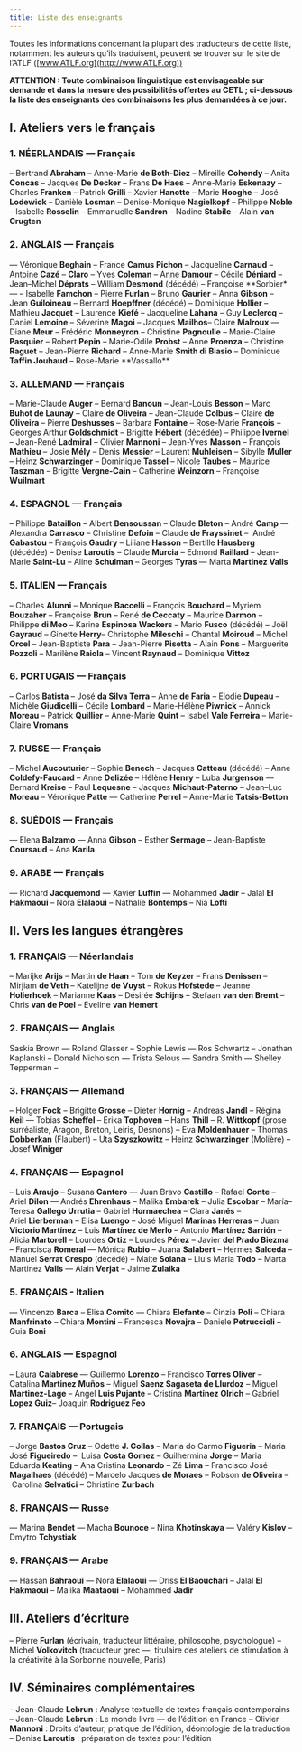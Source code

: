 ```yaml
---
title: Liste des enseignants
---
```


Toutes les informations concernant la plupart des traducteurs de cette liste, notamment les auteurs qu’ils traduisent, peuvent se trouver sur le site de l’ATLF ([www.ATLF.org](http://www.ATLF.org))

**ATTENTION&nbsp;: Toute combinaison linguistique est envisageable sur demande et dans la mesure des possibilités offertes au CETL ; ci-dessous la liste des enseignants des combinaisons les plus demandées à ce jour.**

## I. Ateliers vers le français

### 1. NÉERLANDAIS — Français

– Bertrand **Abraham** – Anne-Marie **de Both-Diez** – Mireille **Cohendy** – Anita **Concas** – Jacques **De Decker** – Frans **De Haes** – Anne-Marie **Eskenazy** – Charles **Franken** – Patrick **Grilli** – Xavier **Hanotte** – Marie **Hooghe** – José **Lodewick** – Danièle **Losman** – Denise-Monique **Nagielkopf** – Philippe **Noble** – Isabelle **Rosselin** – Emmanuelle **Sandron** – Nadine **Stabile** – Alain **van Crugten**

### 2. ANGLAIS — Français

— Véronique **Beghain** – France **Camus Pichon** – Jacqueline **Carnaud** – Antoine **Cazé** – **Claro** – Yves **Coleman** – Anne **Damour** – Cécile **Déniard** – Jean–Michel **Déprats** – William **Desmond** (décédé) – Françoise **Sorbier\*— – Isabelle **Famchon** – Pierre **Furlan** – Bruno **Gaurier** – Anna **Gibson** – Jean **Guiloineau** – Bernard **Hoepffner** (décédé) – Dominique **Hollier** – Mathieu **Jacquet** – Laurence **Kiefé** – Jacqueline **Lahana** – Guy **Leclercq** – Daniel **Lemoine** – Séverine **Magoi** – Jacques **Mailhos**– Claire **Malroux** — Diane **Meur** – Frédéric **Monneyron** – Christine **Pagnoulle** – Marie-Claire **Pasquier** – Robert **Pepin** – Marie-Odile **Probst** – Anne **Proenza** – Christine **Raguet** – Jean-Pierre **Richard** – Anne-Marie **Smith di Biasio** – Dominique **Taffin Jouhaud** – Rose-Marie **Vassallo\*\*

### 3. ALLEMAND — Français

– Marie-Claude **Auger** – Bernard **Banoun** – Jean-Louis **Besson** – Marc **Buhot de Launay** – Claire **de Oliveira** – Jean-Claude **Colbus** – Claire **de Oliveira** – Pierre **Deshusses** – Barbara **Fontaine** – Rose-Marie **François** – Georges Arthur **Goldschmidt** – Brigitte **Hébert** (décédée) – Philippe **Ivernel** – Jean-René **Ladmiral** – Olivier **Mannoni** – Jean-Yves **Masson** – François **Mathieu** – Josie **Mély** – Denis **Messier** – Laurent **Muhleisen** – Sibylle **Muller** – Heinz **Schwarzinger** – Dominique **Tassel** – Nicole **Taubes** – Maurice **Taszman** – Brigitte **Vergne-Cain** – Catherine **Weinzorn** – Françoise **Wuilmart**

### 4. ESPAGNOL — Français

– Philippe **Bataillon** – Albert **Bensoussan** – Claude **Bleton** – André **Camp** — Alexandra **Carrasco** – Christine **Defoin** – Claude **de Frayssinet** –  André **Gabastou** – François **Gaudry** – Liliane **Hasson** – Bertille **Hausberg** (décédée) – Denise **Laroutis** – Claude **Murcia** – Edmond **Raillard** – Jean-Marie **Saint-Lu** – Aline **Schulman** – Georges **Tyras** — Marta **Martinez Valls**

### 5. ITALIEN — Français

– Charles **Alunni** – Monique **Baccelli** – François **Bouchard** – Myriem **Bouzaher** – Françoise **Brun** – René **de Ceccaty** – Maurice **Darmon** – Philippe **di Meo** – Karine **Espinosa Wackers** – Mario **Fusco** (décédé) – Joël **Gayraud** – Ginette **Herry**– Christophe **Mileschi** – Chantal **Moiroud** – Michel **Orcel** – Jean-Baptiste **Para** – Jean-Pierre **Pisetta** – Alain **Pons** – Marguerite **Pozzoli** – Marilène **Raiola** – Vincent **Raynaud** – Dominique **Vittoz**

### 6. PORTUGAIS — Français

– Carlos **Batista** – José **da Silva Terra** – Anne **de Faria** – Elodie **Dupeau** – Michèle **Giudicelli** – Cécile **Lombard** – Marie-Hélène **Piwnick** – Annick **Moreau** – Patrick **Quillier** – Anne-Marie **Quint** – Isabel **Vale Ferreira** – Marie-Claire **Vromans**

### 7. RUSSE — Français

– Michel **Aucouturier** – Sophie **Benech** – Jacques **Catteau** (décédé) – Anne **Coldefy-Faucard** – Anne **Delizée** – Hélène **Henry** – Luba **Jurgenson** — Bernard **Kreise** – Paul **Lequesne** – Jacques **Michaut-Paterno** – Jean–Luc **Moreau** – Véronique **Patte** — Catherine **Perrel** – Anne-Marie **Tatsis-Botton**

### 8. SUÉDOIS — Français

— Elena **Balzamo** — Anna **Gibson** – Esther **Sermage** – Jean-Baptiste **Coursaud** – Ana **Karila**

### 9. ARABE — Français

— Richard **Jacquemond** — Xavier **Luffin** — Mohammed **Jadir** – Jalal **El Hakmaoui** – Nora **Elalaoui** – Nathalie **Bontemps** – Nia **Lofti**

## II. Vers les langues étrangères

### 1. FRANÇAIS — Néerlandais

– Marijke **Arijs** – Martin **de Haan** – Tom **de Keyzer** – Frans **Denissen** – Mirjiam **de Veth** – Katelijne **de Vuyst** – Rokus **Hofstede** – Jeanne **Holierhoek** – Marianne **Kaas** – Désirée **Schijns** – Stefaan **van den Bremt** – Chris **van de Poel** – Eveline **van Hemert**

### 2. FRANÇAIS — Anglais

Saskia Brown — Roland Glasser – Sophie Lewis — Ros Schwartz – Jonathan Kaplanski – Donald Nicholson — Trista Selous — Sandra Smith — Shelley Tepperman –

### 3. FRANÇAIS — Allemand

– Holger **Fock** – Brigitte **Grosse** – Dieter **Hornig** – Andreas **Jandl** – Régina **Keil** — Tobias **Scheffel** – Erika **Tophoven** – Hans **Thill** – R. **Wittkopf** (prose surréaliste, Aragon, Breton, Leiris, Desnons) – Eva **Moldenhauer** – Thomas **Dobberkan** (Flaubert) – Uta **Szyszkowitz** – Heinz **Schwarzinger** (Molière) – Josef **Winiger**

### 4. FRANÇAIS — Espagnol

– Luis **Araujo** – Susana **Cantero** — Juan Bravo **Castillo** – Rafael **Conte** – Ariel **Dilon** — Andrés **Ehrenhaus** – Malika **Embarek** – Julia **Escobar** – María–Teresa **Gallego Urrutia** – Gabriel **Hormaechea** – Clara **Janés** – Ariel **Lierberman** – Elisa **Luengo** – José Miguel **Marinas Herreras** – Juan **Victorio Martínez** – Luis **Martínez de Merlo** – Antonio **Martínez Sarrión** – Alicia **Martorell** – Lourdes **Ortiz** – Lourdes **Pérez** – Javier **del Prado Biezma** – Francisca **Romeral** — Mónica **Rubio** – Juana **Salabert** – Hermes **Salceda** – Manuel **Serrat Crespo** (décédé) – Maite **Solana** – Lluis Maria **Todo** – Marta Martinez **Valls** — Alain **Verjat** – Jaime **Zulaika**

### 5. FRANÇAIS - Italien

— Vincenzo **Barca** – Elisa **Comito** — Chiara **Elefante** – Cinzia **Poli** – Chiara **Manfrinato** – Chiara **Montini** – Francesca **Novajra** – Daniele **Petruccioli** – Guia **Boni**

### 6. ANGLAIS — Espagnol

– Laura **Calabrese** — Guillermo **Lorenzo** – Francisco **Torres Oliver** – Catalina **Martinez Muños** – Miguel **Saenz Sagaseta de Llurdoz** – Miguel **Martinez-Lage** – Angel **Luis Pujante** – Cristina **Martinez Olrich** – Gabriel **Lopez Guiz**– Joaquin **Rodriguez Feo**

### 7. FRANÇAIS — Portugais

– Jorge **Bastos Cruz** – Odette **J. Collas** – Maria do Carmo **Figueria** – Maria José **Figueiredo** –  Luisa **Costa Gomez** – Guilhermina **Jorge** – Maria Eduarda **Keating** – Ana Cristina **Leonardo** – Zé **Lima** – Francisco José **Magalhaes** (décédé) – Marcelo Jacques **de Moraes** – Robson **de Oliveira** – Carolina **Selvatici** – Christine **Zurbach**

### 8. FRANÇAIS — Russe

— Marina **Bendet** — Macha **Bounoce** – Nina **Khotinskaya** — Valéry **Kislov** – Dmytro **Tchystiak**

### 9. FRANÇAIS — Arabe

— Hassan **Bahraoui** — Nora **Elalaoui** — Driss **El Baouchari** – Jalal **El Hakmaoui** – Malika **Maataoui** – Mohammed **Jadir**

## III. Ateliers d’écriture

– Pierre **Furlan** (écrivain, traducteur littéraire, philosophe, psychologue) – Michel **Volkovitch** (traducteur grec —, titulaire des ateliers de stimulation à la créativité à la Sorbonne nouvelle, Paris)

## IV. Séminaires complémentaires

– Jean-Claude **Lebrun**&nbsp;: Analyse textuelle de textes français contemporains – Jean-Claude **Lebrun**&nbsp;: Le monde livre — de l’édition en France – Olivier **Mannoni**&nbsp;: Droits d’auteur, pratique de l’édition, déontologie de la traduction – Denise **Laroutis**&nbsp;: préparation de textes pour l’édition
